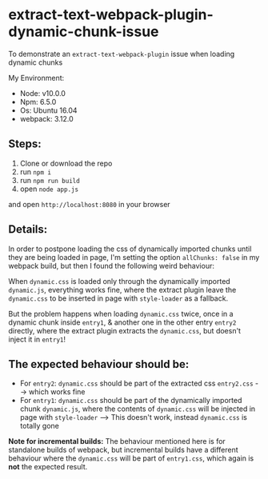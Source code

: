 # extract-text-webpack-plugin-dynamic-chunk-issue
To demonstrate an `extract-text-webpack-plugin` issue when loading dynamic chunks

My Environment:
* Node: v10.0.0
* Npm: 6.5.0
* Os: Ubuntu 16.04
* webpack: 3.12.0

Steps:
--

1. Clone or download the repo
2. run `npm i`
3. run `npm run build`
3. open `node app.js`

and open `http://localhost:8080` in your browser


Details:
--
In order to postpone loading the css of dynamically imported chunks until they are being loaded in page, I'm setting the option `allChunks: false` in my webpack build, but then I found the following weird behaviour:

When `dynamic.css` is loaded only through the dynamically imported `dynamic.js`, everything works fine, 
where the extract plugin leave the `dynamic.css` to be inserted in page with `style-loader` as a fallback.

But the problem happens when loading `dynamic.css` twice, once in a dynamic chunk inside `entry1`, & another one in the other entry `entry2` directly, 
where the extract plugin extracts the `dynamic.css`, but doesn't inject it in `entry1`!


The expected behaviour should be:
--
* For `entry2`: `dynamic.css` should be part of the extracted css `entry2.css` --> which works fine
* For `entry1`: `dynamic.css` should be part of the dynamically imported chunk `dynamic.js`,
where the contents of `dynamic.css` will be injected in page with `style-loader` --> This doesn't work, instead `dynamic.css` is totally gone

**Note for incremental builds:** The behaviour mentioned here is for standalone builds of webpack, but incremental builds have a different behaviour where the `dynamic.css` will be part of `entry1.css`, which again is **not** the expected result.
